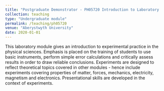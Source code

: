 ```yaml
---
title: "Postgraduate Demonstrator - PH05720 Introduction to Laboratory Physics"
collection: teaching
type: "Undergraduate module"
permalink: /teaching/ph05720
venue: "Aberystwyth University"
date: 2020-01-01
---
```


This laboratory module gives an introduction to experimental practice in the physical sciences. Emphasis is placed on the training of students to use basic instruments, perform simple error calculations and critically assess results in order to draw reliable conclusions. Experiments are designed to reflect theoretical topics covered in other modules - hence include experiments covering properties of matter, forces, mechanics, electricity, magnetism and electronics. Presentational skills are developed in the context of experiments.